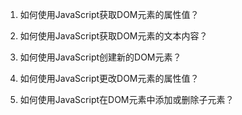 

1. 如何使用JavaScript获取DOM元素的属性值？

2. 如何使用JavaScript获取DOM元素的文本内容？

3. 如何使用JavaScript创建新的DOM元素？

4. 如何使用JavaScript更改DOM元素的属性值？

5. 如何使用JavaScript在DOM元素中添加或删除子元素？
